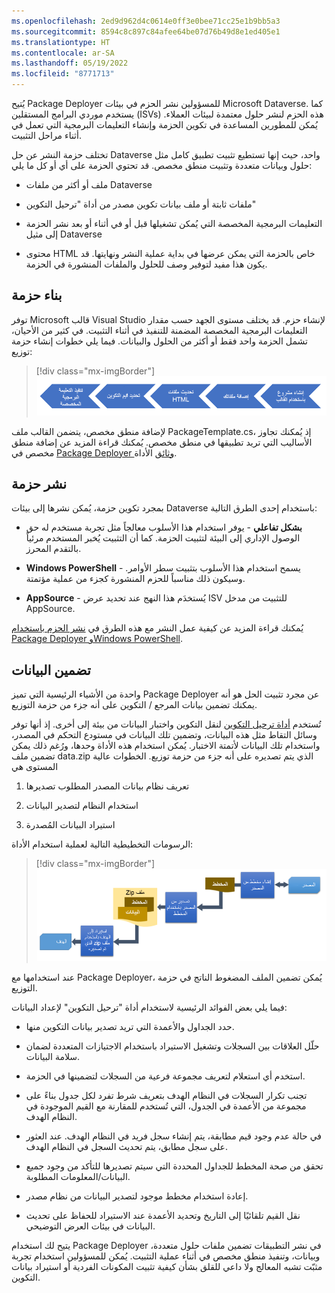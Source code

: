 ```yaml
---
ms.openlocfilehash: 2ed9d962d4c0614e0ff3e0bee71cc25e1b9bb5a3
ms.sourcegitcommit: 8594c8c897c84afee64be07d76b49d8e1ed405e1
ms.translationtype: HT
ms.contentlocale: ar-SA
ms.lasthandoff: 05/19/2022
ms.locfileid: "8771713"
---
```

يُتيح Package Deployer للمسؤولين نشر الحزم في بيئات Microsoft Dataverse. كما يستخدم موردي البرامج المستقلين (ISVs) هذه الحزم لنشر حلول معتمدة لبيئات العملاء. يُمكن للمطورين المساعدة في تكوين الحزمة وإنشاء التعليمات البرمجية التي تعمل في أثناء مراحل التثبيت.

تختلف حزمة النشر عن حل Dataverse واحد، حيث إنها تستطيع تثبيت تطبيق كامل مثل حلول وبيانات متعددة وتثبيت منطق مخصص. قد تحتوي الحزمة على أي أو كل ما يلي:

-   ملف أو أكثر من ملفات Dataverse

-   ملفات ثابتة أو ملف بيانات تكوين مصدر من أداة "ترحيل التكوين"

-   التعليمات البرمجية المخصصة التي يُمكن تشغيلها قبل أو في أثناء أو بعد نشر الحزمة إلى مثيل Dataverse

-   محتوى HTML خاص بالحزمة التي يمكن عرضها في بداية عملية النشر ونهايتها. قد يكون هذا مفيد لتوفير وصف للحلول والملفات المنشورة في الحزمة.

## <a name="building-a-package"></a>بناء حزمة

توفر Microsoft قالب Visual Studio لإنشاء حزم. قد يختلف مستوى الجهد حسب مقدار التعليمات البرمجية المخصصة المضمنة للتنفيذ في أثناء التثبيت. في كثير من الأحيان، تشمل الحزمة واحد فقط أو أكثر من الحلول والبيانات. فيما يلي خطوات إنشاء حزمة توزيع:

> [!div class="mx-imgBorder"]
> [![خطوات إنشاء حزمة توزيع.](../media/steps.png)](../media/steps.png#lightbox)

لإضافة منطق مخصص، يتضمن القالب ملف PackageTemplate.cs، إذ يُمكنك تجاوز الأساليب التي تريد تطبيقها في منطق مخصص. يُمكنك قراءة المزيد عن إضافة منطق مخصص في [Package Deployer وثائق](/power-platform/alm/package-deployer-tool?azure-portal=true##step-5-define-custom-code-for-your-package) الأداة.

## <a name="deploying-a-package"></a>نشر حزمة

بمجرد تكوين حزمة، يُمكن نشرها إلى بيئات Dataverse باستخدام إحدى الطرق التالية:

-   **بشكل تفاعلي** - يوفر استخدام هذا الأسلوب معالجاً مثل تجربة مستخدم له حق الوصول الإداري إلى البيئة لتثبيت الحزمة. كما أن التثبيت يُخبر المستخدم مرئياً بالتقدم المحرز.

-   **Windows PowerShell** - يسمح استخدام هذا الأسلوب بتثبيت سطر الأوامر. وسيكون ذلك مناسباً للحزم المنشورة كجزء من عملية مؤتمتة.

-   **AppSource** - يُستخدَم هذا النهج عند تحديد عرض ISV للتثبيت من مدخل AppSource.

يُمكنك قراءة المزيد عن كيفية عمل النشر مع هذه الطرق في [نشر الحزم باستخدام Package Deployer وWindows PowerShell](/power-platform/admin/deploy-packages-using-package-deployer-windows-powershell/?azure-portal=true).

## <a name="including-data"></a>تضمين البيانات

واحدة من الأشياء الرئيسية التي تميز Package Deployer عن مجرد تثبيت الحل هو أنه يمكنك تضمين بيانات المرجع / التكوين على أنه جزء من حزمة التوزيع.

تُستخدم [أداة ترحيل التكوين](/power-platform/admin/manage-configuration-data/?azure-portal=true) لنقل التكوين واختبار البيانات من بيئة إلى أخرى. إذ أنها توفر وسائل التقاط مثل هذه البيانات، وتضمين تلك البيانات في مستودع التحكم في المصدر، واستخدام تلك البيانات لأتمتة الاختبار. يُمكن استخدام هذه الأداة وحدها، ورُغم ذلك يمكن تضمين ملف data.zip الذي يتم تصديره على أنه جزء من حزمة توزيع. الخطوات عالية المستوى هي

1.  تعريف نظام بيانات المصدر المطلوب تصديرها

2.  استخدام النظام لتصدير البيانات

3.  استيراد البيانات المُصدرة

الرسومات التخطيطية التالية لعملية استخدام الأداة:

> [!div class="mx-imgBorder"]
> [![رسم تخطيطي لعملية مخطط التكوين من أجل استخدام الأداة.](../media/process.png)](../media/process.png#lightbox)

عند استخدامها مع Package Deployer، يُمكن تضمين الملف المضغوط الناتج في حزمة التوزيع.

فيما يلي بعض الفوائد الرئيسية لاستخدام أداة "ترحيل التكوين" لإعداد البيانات:

-   حدد الجداول والأعمدة التي تريد تصدير بيانات التكوين منها.

-   حلّل العلاقات بين السجلات وتشغيل الاستيراد باستخدام الاجتيازات المتعددة لضمان سلامة البيانات.

-   استخدم أي استعلام لتعريف مجموعة فرعية من السجلات لتضمينها في الحزمة.

-   تجنب تكرار السجلات في النظام الهدف بتعريف شرط تفرد لكل جدول بناءً على مجموعة من الأعمدة في الجدول، التي تُستخدم للمقارنة مع القيم الموجودة في النظام الهدف.

-   في حالة عدم وجود قيم مطابقة، يتم إنشاء سجل فريد في النظام الهدف. عند العثور على سجل مطابق، يتم تحديث السجل في النظام الهدف.

-   تحقق من صحة المخطط للجداول المحددة التي سيتم تصديرها للتأكد من وجود جميع البيانات/المعلومات المطلوبة.

-   إعادة استخدام مخطط موجود لتصدير البيانات من نظام مصدر.

-   نقل القيم تلقائيًا إلى التاريخ وتحديد الأعمدة عند الاستيراد للحفاظ على تحديث البيانات في بيئات العرض التوضيحي.

يتيح لك استخدام Package Deployer في نشر التطبيقات تضمين ملفات حلول متعددة، وبيانات، وتنفيذ منطق مخصص في أثناء عملية التثبيت. يُمكن للمسؤولين استخدام تجربة مثبّت تشبه المعالج ولا داعي للقلق بشأن كيفية تثبيت المكونات الفردية أو استيراد بيانات التكوين.
